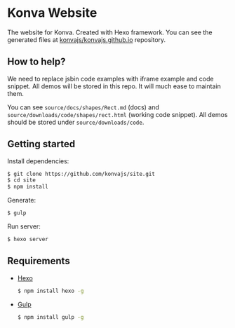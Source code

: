 # Konva Website

The website for Konva. Created with Hexo framework.
You can see the generated files at [konvajs/konvajs.github.io](https://github.com/konvajs/konvajs.github.io) repository.

## How to help?

We need to replace jsbin code examples with iframe example and code snippet.
All demos will be stored in this repo. It will much ease to maintain them.

You can see `source/docs/shapes/Rect.md` (docs) and `source/downloads/code/shapes/rect.html` (working code snippet).
All demos should be stored under `source/downloads/code`.


## Getting started

Install dependencies:

``` bash
$ git clone https://github.com/konvajs/site.git
$ cd site
$ npm install
```

Generate:

``` bash
$ gulp
```

Run server:

``` bash
$ hexo server
```

## Requirements

- [Hexo](http://hexo.io/)

	``` bash
  $ npm install hexo -g
  ```

- [Gulp](http://gulpjs.com/)

	``` bash
	$ npm install gulp -g
	```